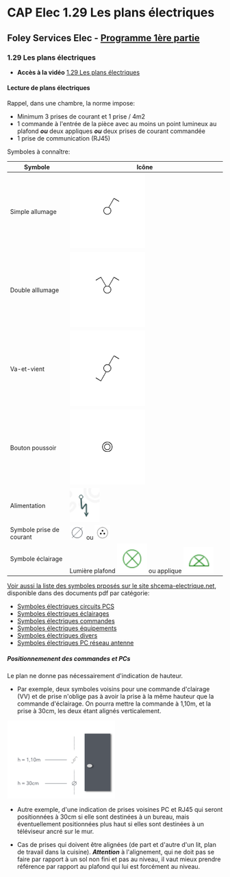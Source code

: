 # CAP Elec 1.29 Les plans électriques
## Foley Services Elec - [Programme 1ère partie](../1ere_partie/README.md)

### 1.29 Les plans électriques

- **Accès à la vidéo** [1.29 Les plans électriques](https://youtu.be/18_gyriwtQ4)

#### Lecture de plans électriques

Rappel, dans une chambre, la norme impose:

- Minimum 3 prises de courant et 1 prise / 4m2
- 1 commande à l'entrée de la pièce avec au moins un point lumineux au plafond ***ou*** deux appliques ***ou*** deux prises de courant commandée
- 1 prise de communication (RJ45)

Symboles à connaître:

| Symbole | Icône |
|---------|-------|
| Simple allumage | <img src="./images/Symbole_simple_allumage.png" width="50%"> |
| Double alllumage | <img src="./images/Symbole_double_allumage.png" width="50%"> |
| Va-et-vient | <img src="./images/Symbole_va_et_vient.png" width="50%"> |
| Bouton poussoir | <img src="./images/Symbole_bouton_poussoir.png" width="50%"> |
| Alimentation | <img src="./images/Symbole_alimentation.png" width="20%"> |
| Symbole prise de courant | <img src="./images/Symbole_prise_courant.png" width="10%"> ou <img src="./images/Symbole_prise_courant_bis.png" width="10%"> |
| Symbole éclairage | Lumière plafond <img src="./images/Symbole_lumiere_plafond.png" width="20%"> ou applique <img src="./images/Symbole_lumiere_applique.png" width="20%"> |


[Voir aussi la liste des symboles prposés sur le site shcema-electrique.net](https://schema-electrique.net/symboles-electriques-normalises-plan-electricite-maison-batiment-domestique.html), disponible dans des documents pdf par catégorie:

- [Symboles électriques circuits PCS](./docs/symboles-electriques-circuits-pcs.pdf)
- [Symboles électriques éclairages](./docs/symboles-electriques-eclairages.pdf)
- [Symboles électriques commandes](./docs/symboles-electriques-commandes.pdf)
- [Symboles électriques équipements](./docs/symboles-electriques-equipements.pdf)
- [Symboles électriques divers](./docs/symboles-electriques-divers.pdf)
- [Symboles électriques PC réseau antenne](./docs/symboles-electriques-pc-reseau-antenne.pdf)

##### Positionnemenent des commandes et PCs

Le plan ne donne pas nécessairement d'indication de hauteur.

- Par exemple, deux symboles voisins pour une commande d'clairage (VV) et de prise n'oblige pas à avoir la prise à la même hauteur que la commande d'éclairage. On pourra mettre la commande à 1,10m, et la prise à 30cm, les deux étant alignés verticalement.

<img src="./images/Plan_porte_VV_PC.png" width="50%">

- Autre exemple, d'une indication de prises voisines PC et RJ45 qui seront positionnées à 30cm si elle sont destinées à un bureau, mais éventuellement positionnées  plus haut si elles sont destinées à un téléviseur ancré sur le mur.

- Cas de prises qui doivent être alignées (de part et d'autre d'un lit, plan de travail dans la cuisine). ***Attention*** à l'alignement, qui ne doit pas se faire par rapport à un sol non fini et pas au niveau, il vaut mieux prendre référence par rapport au plafond qui lui est forcément au niveau.

